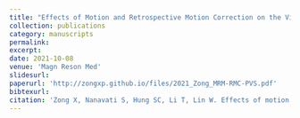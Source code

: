 ```yaml
---
title: "Effects of Motion and Retrospective Motion Correction on the Visualization and Quantification of Perivascular Spaces in Ultrahigh Resolution T2weighted Images at 7 T"
collection: publications
category: manuscripts
permalink:
excerpt:
date: 2021-10-08
venue: 'Magn Reson Med'
slidesurl:
paperurl: 'http://zongxp.github.io/files/2021_Zong_MRM-RMC-PVS.pdf'
bibtexurl:
citation: 'Zong X, Nanavati S, Hung SC, Li T, Lin W. Effects of motion and retrospective motion correction on the visualization and quantification of perivascular spaces in ultrahigh resolution T2-weighted images at 7T. Magn Reson Med. 2021 Oct;86(4):1944-1955. doi: 10.1002/mrm.28847. Epub 2021 May 19. PMID: 34009709.'
---
```

